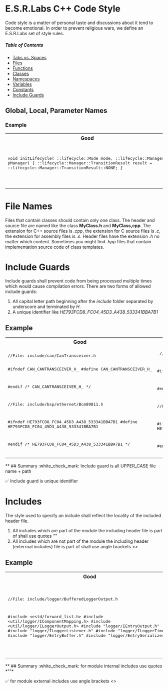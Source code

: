 # E.S.R.Labs C++ Code Style
Code style is a matter of personal taste and discussions about it tend to become emotional. In order to prevent religious wars, we define an E.S.R.Labs set of style rules.

##### Table of Contents  
* [Tabs vs. Spaces](TabsVsSpaces.md)
* [Files](Files.md)
* [Functions](Functions.md)  
* [Classes](Classes.md)  
* [Namespaces](Namespaces.md)  
* [Variables](Variables.md)
* [Constants](Constants.md)
* [Include Guards](#include-guards)


## Global, Local, Parameter Names

### Example
<table>
<tr><th width="400px">Good</th><th width="400px">Bad</th></tr>
<tr><td><pre lang="cpp">

void initLifecycle(
    ::lifecycle::Mode mode,
    ::lifecycle::Manager* pManager)
{
    ::lifecycle::Manager::TransitionResult result =
        ::lifecycle::Manager::TransitionResult::NONE;
}

</pre></td><td><pre lang="cpp">

void initLifecycle(
    ::lifecycle::Mode Md,
    ::lifecycle::Manager* ptr_mgr)
{
    ::lifecycle::Manager::TransitionResult r =
        ::lifecycle::Manager::TransitionResult::NONE;
}
</pre></td></tr>
</table>


# File Names
Files that contain classes should contain only one class. The header and
source file are named like the class **MyClass.h** and **MyClass,cpp**.
The extension for C++ source files is *.cpp*, the extension for C source files
is *.c*, the extension for assembly files is *.s*. Header files have the
extension *.h* no matter which content. Sometimes you might find *.hpp* files
that contain implementation source code of class templates.

# Include Guards
Include guards shall prevent code from being processed multiple times which
would cause compilation errors. There are two forms of allowed include guards:
1. All capital letter path beginning after the *include* folder separated by  
   underscore and terminated by *_H_*.
2. A unique identifier like *HE793FCD8_FC04_45D3_A438_533341BBA7B1*

## Example
<table>
<tr><th width="400px">Good</th><th width="400px">Bad</th></tr>
<tr><td><pre lang="cpp">
//File: include/can/CanTransceiver.h

#ifndef CAN_CANTRANSCEIVER_H_
#define CAN_CANTRANSCEIVER_H_

#endif /* CAN_CANTRANSCEIVER_H_ */

//File: include/bsp/ethernet/Bcm89811.h

#ifndef HE793FCD8_FC04_45D3_A438_533341BBA7B1
#define HE793FCD8_FC04_45D3_A438_533341BBA7B1

#endif /* HE793FCD8_FC04_45D3_A438_533341BBA7B1 */
</pre></td><td><pre lang="cpp">
//File: include/can/CanTransceiver.h

#ifndef CANTRANSCEIVER_H_
#define CANTRANSCEIVER_H_

#endif /* CANTRANSCEIVER_H_ */

//File: include/bsp/ethernet/Bcm89811.h

#ifndef HE793FCD8_FC04_45D3_A438_533341BBA7B1
#define HE793FCD8_FC04_45D3_A438_533341BBA7B1

#endif
</pre></td></tr>
</table>
**
## Summary
:white_check_mark: Include guard is all UPPER_CASE file name + path

:white_check_mark: Include guard is unique identifier

# Includes
The style used to specify an include shall reflect the locality of the included header file.

1. All includes which are part of the module the including header file is part of shall use quotes *""*
2. All includes which are not part of the module the including header (exterrnal includes) file is part of shall use angle brackets *<>*

## Example
<table>
<tr><th width="400px">Good</th><th width="400px">Bad</th></tr>
<tr><td><pre lang="cpp">

//File: include/logger/BufferedLoggerOutput.h

#include &lt;estd/forward_list.h&gt;
#include &lt;util/logger/IComponentMapping.h&gt;
#include &lt;util/logger/ILoggerOutput.h&gt;
#include "logger/IEntryOutput.h"
#include "logger/ILoggerListener.h"
#include "logger/ILoggerTime.h"
#include "logger/EntryBuffer.h"
#include "logger/EntrySerializer.h"

</pre></td><td><pre lang="cpp">

//File: include/logger/BufferedLoggerOutput.h

#include "estd/forward_list.h"
#include "util/logger/IComponentMapping.h"
#include "util/logger/ILoggerOutput.h"
#include "logger/IEntryOutput.h"
#include "logger/ILoggerListener.h"
#include "logger/ILoggerTime.h"
#include "logger/EntryBuffer.h"
#include "logger/EntrySerializer.h"

</pre></td></tr>
</table>
**
## Summary
:white_check_mark: for module internal includes use quotes *""*

:white_check_mark: for module external includes use angle brackets *<>*
